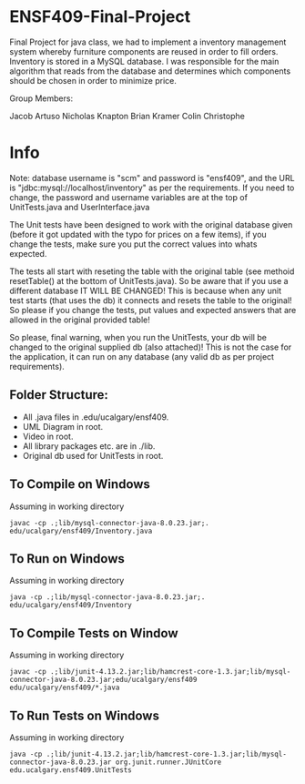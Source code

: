 # ENSF409-Final-Project
Final Project for java class, we had to implement a inventory management system whereby furniture components are reused in order to fill orders. Inventory is stored in a MySQL database.
I was responsible for the main algorithm that reads from the database and determines which components should be chosen in order to minimize price.


Group Members:

Jacob Artuso
Nicholas Knapton
Brian Kramer
Colin Christophe


# Info
Note: database username is "scm" and password is "ensf409", and the URL is "jdbc:mysql://localhost/inventory" as per the requirements.
If you need to change, the password and username variables are at the top of 
UnitTests.java and UserInterface.java
<br>

 The Unit tests have been designed to work with the original database given (before it got updated with the typo for prices on a few items),
 if you change the tests, make sure you put the correct values into whats expected. 
<br>

 The tests all start with reseting the table with the original table (see methoid resetTable() at the bottom of UnitTests.java). So be aware that if you use a different database IT WILL BE CHANGED!
 This is because when any unit test starts (that uses the db) it connects and resets the table to the original! So please if you change the
 tests, put values and expected answers that are allowed in the original provided table!
 <br>
 
 So please, final warning, when you run the UnitTests, your db will be changed to the original supplied db (also attached)! This is not the case for the application, it can run on any database (any valid db as per project requirements).
 

## Folder Structure:
* All .java files in .edu/ucalgary/ensf409.
* UML Diagram in root.
* Video in root.
* All library packages etc. are in ./lib.
* Original db used for UnitTests in root.

## To Compile on Windows
Assuming in working directory
```
javac -cp .;lib/mysql-connector-java-8.0.23.jar;. edu/ucalgary/ensf409/Inventory.java
```
## To Run on Windows
Assuming in working directory
```
java -cp .;lib/mysql-connector-java-8.0.23.jar;. edu/ucalgary/ensf409/Inventory
```
## To Compile Tests on Window
Assuming in working directory
```
javac -cp .;lib/junit-4.13.2.jar;lib/hamcrest-core-1.3.jar;lib/mysql-connector-java-8.0.23.jar;edu/ucalgary/ensf409 edu/ucalgary/ensf409/*.java
```
## To Run Tests on Windows
Assuming in working directory
```
java -cp .;lib/junit-4.13.2.jar;lib/hamcrest-core-1.3.jar;lib/mysql-connector-java-8.0.23.jar org.junit.runner.JUnitCore edu.ucalgary.ensf409.UnitTests
```
